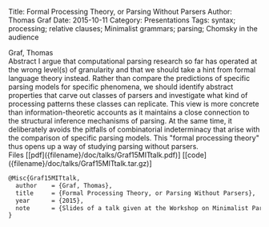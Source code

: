 Title: Formal Processing Theory, or Parsing Without Parsers
Author: Thomas Graf
Date: 2015-10-11
Category: Presentations
Tags: syntax; processing; relative clauses; Minimalist grammars; parsing; Chomsky in the audience

<div markdown class="authors">
Graf, Thomas
</div>

<div markdown class="abstract">
<span id="abstract-title">Abstract</span>
I argue that computational parsing research so far has operated at the wrong level(s) of granularity and that we should take a hint from formal language theory instead.
Rather than compare the predictions of specific parsing models for specific phenomena, we should identify abstract properties that carve out classes of parsers and investigate what kind of processing patterns these classes can replicate.
This view is more concrete than information-theoretic accounts as it maintains a close connection to the structural inference mechanisms of parsing.
At the same time, it deliberately avoids the pitfalls of combinatorial indeterminacy that arise with the comparison of specific parsing models.
This "formal processing theory" thus opens up a way of studying parsing without parsers.
</div>

<div markdown class="files">
<span id="files-title">Files</span>
[[pdf]({filename}/doc/talks/Graf15MITtalk.pdf)]
[[code]({filename}/doc/talks/Graf15MITtalk.tar.gz)]
</div>

~~~latex
@Misc{Graf15MITtalk,
  author	= {Graf, Thomas},
  title		= {Formal Processing Theory, or Parsing Without Parsers},
  year		= {2015},
  note		= {Slides of a talk given at the Workshop on Minimalist Parsing, October 9--12, MIT, Boston, MA}
}
~~~
